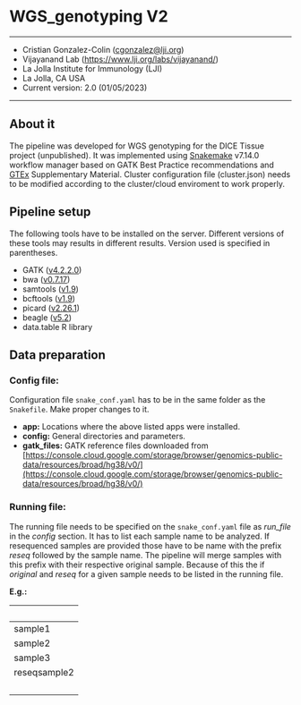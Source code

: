# WGS_genotyping V2

------
* Cristian Gonzalez-Colin (cgonzalez@lji.org)
* Vijayanand Lab (https://www.lji.org/labs/vijayanand/)
* La Jolla Institute for Immunology (LJI)
* La Jolla, CA USA
* Current version: 2.0 (01/05/2023)
------

## About it

The pipeline was developed for WGS genotyping for the DICE Tissue project (unpublished). It was implemented using [Snakemake](https://snakemake.readthedocs.io/en/stable/) v7.14.0 workflow manager based on GATK Best Practice recommendations and [GTEx](https://www.science.org/doi/10.1126/science.aaz1776) Supplementary Material. Cluster configuration file (cluster.json) needs to be modified according to the cluster/cloud enviroment to work properly.

## Pipeline setup 

The following tools have to be installed on the server. Different versions of these tools may results in different results. Version used is specified in parentheses.

* GATK ([v4.2.2.0](https://gatk.broadinstitute.org/hc/en-us/articles/360036194592-Getting-started-with-GATK4))
* bwa ([v0.7.17](https://bio-bwa.sourceforge.net/))
* samtools ([v1.9](https://github.com/samtools/samtools))
* bcftools ([v1.9](https://github.com/samtools/bcftools))
* picard ([v2.26.1](https://broadinstitute.github.io/picard/))
* beagle ([v5.2](https://faculty.washington.edu/browning/beagle/b5_2.html))
* data.table R library

## Data preparation

### Config file:

Configuration file ```snake_conf.yaml``` has to be in the same folder as the ```Snakefile```. Make proper changes to it.

* **app:** Locations where the above listed apps were installed.
* **config:** General directories and parameters.
* **gatk_files:** GATK reference files downloaded from [https://console.cloud.google.com/storage/browser/genomics-public-data/resources/broad/hg38/v0/](https://console.cloud.google.com/storage/browser/genomics-public-data/resources/broad/hg38/v0/)

### Running file:
The running file needs to be specified on the ```snake_conf.yaml``` file as *run_file* in the *config* section. It has to list each sample name to be analyzed. If resequenced samples are provided those have to be name with the prefix *reseq* followed by the sample name. The pipeline will merge samples with this prefix with their respective original sample. Because of this the if *original* and *reseq* for a given sample needs to be listed in the running file.

__E.g.:__

|&nbsp;|
|---|
|sample1|
|sample2|
|sample3|
|reseqsample2|
|&nbsp;|


  
 



